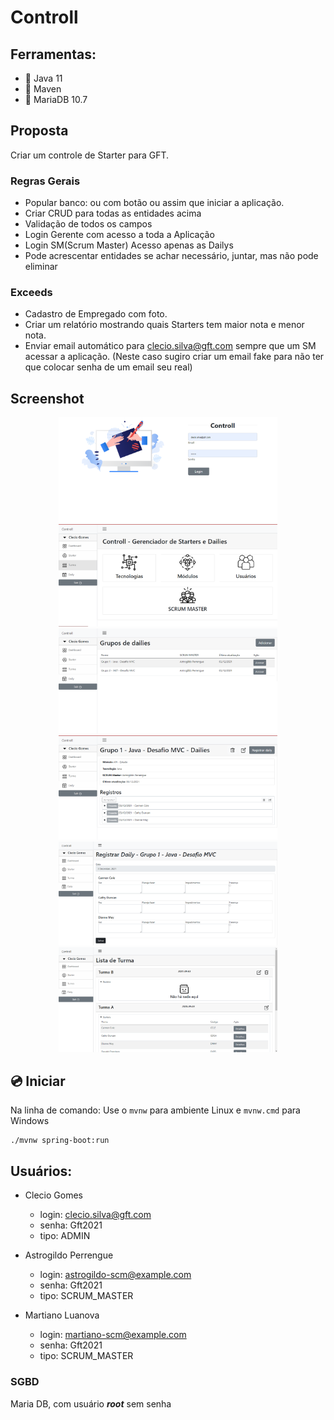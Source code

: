 # Controll

## Ferramentas:
- :pushpin: Java 11
- :pushpin: Maven
- :pushpin: MariaDB 10.7


## Proposta
Criar um controle de Starter para GFT.

### Regras Gerais
- Popular banco: ou com botão ou assim que iniciar a aplicação.
- Criar CRUD para todas as entidades acima
- Validação de todos os campos
- Login Gerente com acesso a toda a Aplicação
- Login SM(Scrum Master) Acesso apenas as Dailys
- Pode acrescentar entidades se achar necessário, juntar, mas não pode eliminar
### Exceeds
- Cadastro de Empregado com foto.
- Criar um relatório mostrando quais Starters tem maior nota e menor nota.
- Enviar email automático para clecio.silva@gft.com sempre que um SM acessar a aplicação. (Neste caso sugiro criar um email fake para não ter que colocar senha de um email seu real)


## Screenshot

<p align="center">
    <img  width="350" src="screenshot/01.png" />
    <img  width="350" src="screenshot/02.png" />
    <img  width="350" src="screenshot/03.png" />
    <img  width="350" src="screenshot/04.png" />
    <img  width="350" src="screenshot/05.png" />
    <img  width="350" src="screenshot/06.png" />
</p>

## :cd: Iniciar

Na linha de comando:
Use o ```mvnw``` para ambiente Linux e ```mvnw.cmd``` para Windows
```
./mvnw spring-boot:run
```

## Usuários:
- Clecio Gomes
  - login: clecio.silva@gft.com
  - senha: Gft2021
  - tipo: ADMIN

- Astrogildo Perrengue
    - login: astrogildo-scm@example.com
    - senha: Gft2021
    - tipo: SCRUM_MASTER

- Martiano Luanova
    - login: martiano-scm@example.com
    - senha: Gft2021
    - tipo: SCRUM_MASTER
  

### SGBD
Maria DB, com usuário ***root*** sem senha


